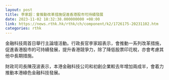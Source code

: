 ```yaml
---
layout: post
title: 李家超：會推動改革措施促進香港股市可持續發展
date: 2023-11-02 18:32:38.000000000 +08:00
link: https://news.rthk.hk/rthk/ch/component/k2/1726175-20231102.htm
categories: rthk
---
```


金融科技周首日舉行主論壇活動。行政長官李家超表示，會推動一系列改革措施，促進香港股市的可持續發展，提升香港競爭力，除了降低股票印花稅，亦會考慮其他中長期措施。

財政司司長陳茂波表示，本港金融科技公司和初創企業較去年增加兩成半，會着力推動本港綠色金融科技發展。
